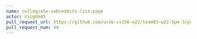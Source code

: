 ```yaml
---
name: collegiate-subreddits-list-page
actor: nicg6645
pull_request_url: https://github.com/ucsb-cs156-w22/team03-w22-5pm-3/pull/44
pull_request_num: 44
---
```

